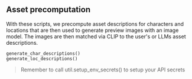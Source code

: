 ## Asset precomputation

With these scripts, we precompute asset descriptions for characters and locations that are then used to generate preview images with an image model.
The images are then matched via CLIP to the user's or LLMs asset descriptions.

    generate_char_descriptions()
    generate_loc_descriptions()

> Remember to call util.setup_env_secrets() to setup your API secrets
